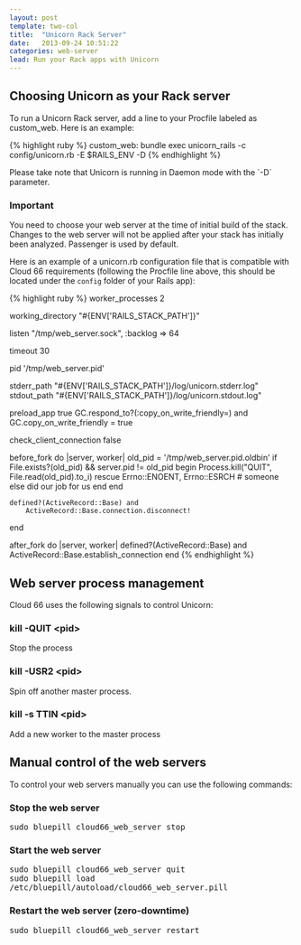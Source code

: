 ```yaml
---
layout: post
template: two-col
title:  "Unicorn Rack Server"
date:   2013-09-24 10:51:22
categories: web-server
lead: Run your Rack apps with Unicorn
---
```



## Choosing Unicorn as your Rack server
To run a Unicorn Rack server, add a line to your Procfile labeled as custom_web. Here is an example:

{% highlight ruby %}
custom_web: bundle exec unicorn_rails -c config/unicorn.rb -E $RAILS_ENV -D
{% endhighlight %}

<p>Please take note that Unicorn is running in Daemon mode with the `-D` parameter.</p>

<div class="notice">
	<h3>Important</h3>
	<p>You need to choose your web server at the time of initial build of the stack. Changes to the web server will not be applied after your stack has initially been analyzed. Passenger is used by default.</p>
</div>

Here is an example of a unicorn.rb configuration file that is compatible with Cloud 66 requirements (following the Procfile line above, this should be located under the `config` folder of your Rails app):

{% highlight ruby %}
worker_processes 2

working_directory "#{ENV['RAILS_STACK_PATH']}"

listen "/tmp/web_server.sock", :backlog => 64

timeout 30

pid '/tmp/web_server.pid'

stderr_path "#{ENV['RAILS_STACK_PATH']}/log/unicorn.stderr.log"
stdout_path "#{ENV['RAILS_STACK_PATH']}/log/unicorn.stdout.log"

preload_app true
GC.respond_to?(:copy_on_write_friendly=) and
	GC.copy_on_write_friendly = true

check_client_connection false

before_fork do |server, worker|
	old_pid = '/tmp/web_server.pid.oldbin'
	if File.exists?(old_pid) && server.pid != old_pid
		begin
			Process.kill("QUIT", File.read(old_pid).to_i)
		rescue Errno::ENOENT, Errno::ESRCH
			# someone else did our job for us
		end
	end

	defined?(ActiveRecord::Base) and
		ActiveRecord::Base.connection.disconnect!
end

after_fork do |server, worker|
	defined?(ActiveRecord::Base) and
		ActiveRecord::Base.establish_connection
end
{% endhighlight %}

## Web server process management
Cloud 66 uses the following signals to control Unicorn:

### kill -QUIT &lt;pid>
Stop the process

### kill -USR2 &lt;pid>
Spin off another master process.

### kill -s TTIN &lt;pid>
Add a new worker to the master process

## Manual control of the web servers
To control your web servers manually you can use the following commands:

### Stop the web server
<p>
<kbd>
	sudo bluepill cloud66_web_server stop
</kbd>
</p>

### Start the web server
<p>
<kbd>
	sudo bluepill cloud66_web_server quit
</kbd><br/>
<kbd>
	sudo bluepill load /etc/bluepill/autoload/cloud66_web_server.pill
</kbd>
</p>

### Restart the web server (zero-downtime)
<p>
<kbd>
	sudo bluepill cloud66_web_server restart
</kbd>
</p>